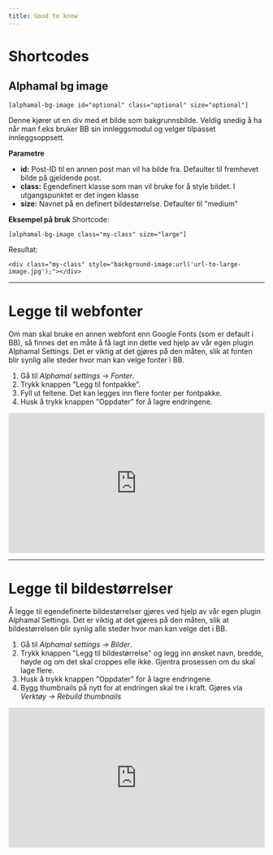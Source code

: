 ```yaml
--- 
title: Good to know
---
```


# Shortcodes

## Alphamal bg image

```
[alphamal-bg-image id="optional" class="optional" size="optional"]
```

Denne kjører ut en div med et bilde som bakgrunnsbilde. Veldig snedig å ha når man f.eks bruker BB sin innleggsmodul og velger tilpasset innleggsoppsett.

**Parametre**
- **id:** Post-ID til en annen post man vil ha bilde fra. Defaulter til fremhevet bilde på gjeldende post.
- **class:** Egendefinert klasse som man vil bruke for å style bildet. I utgangspunktet er det ingen klasse
- **size:** Navnet på en definert bildestørrelse. Defaulter til "medium"

**Eksempel på bruk**
Shortcode:
```
[alphamal-bg-image class="my-class" size="large"]
```

Resultat:
```
<div class="my-class" style="background-image:url('url-to-large-image.jpg');"></div>
```
---

# Legge til webfonter
Om man skal bruke en annen webfont enn Google Fonts (som er default i BB), så finnes det en måte å få lagt inn dette ved hjelp av vår egen plugin Alphamal Settings. Det er viktig at det gjøres på den måten, slik at fonten blir synlig alle steder hvor man kan velge fonter i BB.

1. Gå til _Alphamal settings -> Fonter_.
2. Trykk knappen "Legg til fontpakke".
3. Fyll ut feltene. Det kan legges inn flere fonter per fontpakke.
4. Husk å trykk knappen "Oppdater" for å lagre endringene.

<div style="padding:54.5% 0 0 0;position:relative;"><iframe src="https://player.vimeo.com/video/354201624?autoplay=1&loop=1&portrait=0" style="position:absolute;top:0;left:0;width:100%;height:100%;" frameborder="0" allow="autoplay; fullscreen" allowfullscreen></iframe></div><script src="https://player.vimeo.com/api/player.js"></script>

---

# Legge til bildestørrelser
Å legge til egendefinerte bildestørrelser gjøres ved hjelp av vår egen plugin Alphamal Settings. Det er viktig at det gjøres på den måten, slik at bildestørrelsen blir synlig alle steder hvor man kan velge det i BB.

1. Gå til _Alphamal settings -> Bilder_.
2. Trykk knappen "Legg til bildestørrelse" og legg inn ønsket navn, bredde, høyde og om det skal croppes elle ikke. Gjentra prosessen om du skal lage flere.
3. Husk å trykk knappen "Oppdater" for å lagre endringene.
4. Bygg thumbnails på nytt for at endringen skal tre i kraft. Gjøres via _Verktøy -> Rebuild thumbnails_

<div style="padding:54.5% 0 0 0;position:relative;"><iframe src="https://player.vimeo.com/video/354200307?autoplay=1&loop=1&portrait=0" style="position:absolute;top:0;left:0;width:100%;height:100%;" frameborder="0" allow="autoplay; fullscreen" allowfullscreen></iframe></div><script src="https://player.vimeo.com/api/player.js"></script> <br>


